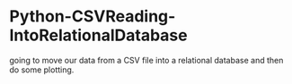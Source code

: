 # Python-CSVReading-IntoRelationalDatabase

going to move our data from a CSV file into a relational database and then do some plotting.

